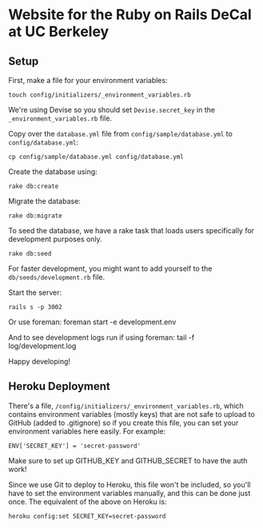 # Website for the Ruby on Rails DeCal at UC Berkeley

## Setup

First, make a file for your environment variables:

    touch config/initializers/_environment_variables.rb

We're using Devise so you should set `Devise.secret_key` in the `_environment_variables.rb` file.

Copy over the `database.yml` file from `config/sample/database.yml` to `config/database.yml`:

    cp config/sample/database.yml config/database.yml

Create the database using:

    rake db:create

Migrate the database:

    rake db:migrate

To seed the database, we have a rake task that loads users specifically for development purposes only.

    rake db:seed

For faster development, you might want to add yourself to the `db/seeds/development.rb` file.

Start the server:

    rails s -p 3002

Or use foreman:
    foreman start -e development.env

And to see development logs run if using foreman:
    tail -f log/development.log

Happy developing!

## Heroku Deployment

There's a file, `/config/initializers/_environment_variables.rb`, which contains environment variables (mostly keys) that are not safe to upload to GitHub (added to .gitignore) so if you create this file, you can set your environment variables here easily.
For example:

    ENV['SECRET_KEY'] = 'secret-password'

Make sure to set up GITHUB_KEY and GITHUB_SECRET to have the auth work!

Since we use Git to deploy to Heroku, this file won't be included, so you'll have to set the environment variables manually, and this can be done just once. The equivalent of the above on Heroku is:

    heroku config:set SECRET_KEY=secret-password
